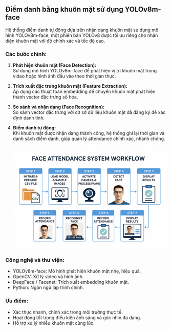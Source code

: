 ## Điểm danh bằng khuôn mặt sử dụng YOLOv8m-face

Hệ thống điểm danh tự động dựa trên nhận dạng khuôn mặt sử dụng mô hình YOLOv8m-face, một phiên bản YOLOv8 được tối ưu riêng cho nhận diện khuôn mặt với độ chính xác và tốc độ cao.

### Các bước chính:

1. **Phát hiện khuôn mặt (Face Detection):**  
   Sử dụng mô hình YOLOv8m-face để phát hiện vị trí khuôn mặt trong video hoặc hình ảnh đầu vào theo thời gian thực.

2. **Trích xuất đặc trưng khuôn mặt (Feature Extraction):**  
   Áp dụng các thuật toán embedding để chuyển khuôn mặt phát hiện thành vector đặc trưng số hóa.

3. **So sánh và nhận dạng (Face Recognition):**  
   So sánh vector đặc trưng với cơ sở dữ liệu khuôn mặt đã đăng ký để xác định danh tính.

4. **Điểm danh tự động:**  
   Khi khuôn mặt được nhận dạng thành công, hệ thống ghi lại thời gian và danh sách điểm danh, giúp quản lý attendance chính xác, nhanh chóng.  

   ![Sơ đồ quy trình xử lý điểm danh khuôn mặt](images/LuongXuLyChiTiet.png)

### Công nghệ và thư viện:

- YOLOv8m-face: Mô hình phát hiện khuôn mặt nhẹ, hiệu quả.
- OpenCV: Xử lý video và hình ảnh.
- DeepFace / Facenet: Trích xuất embedding khuôn mặt.
- Python: Ngôn ngữ lập trình chính.

### Ưu điểm:

- Xác thực nhanh, chính xác trong môi trường thực tế.
- Hoạt động tốt trong điều kiện ánh sáng và góc nhìn đa dạng.
- Hỗ trợ xử lý nhiều khuôn mặt cùng lúc.

